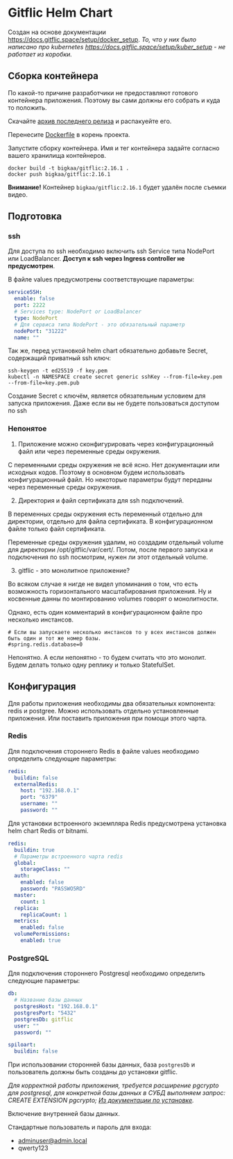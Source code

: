 # Gitflic Helm Chart

Создан на основе документации https://docs.gitflic.space/setup/docker_setup. _То, что у них было написано про
kubernetes https://docs.gitflic.space/setup/kuber_setup - не работает из коробки._

## Сборка контейнера

По какой-то причине разработчики не предоставляют готового контейнера приложения. Поэтому вы сами должны его собрать и
куда то положить.

Скачайте [архив последнего релиза](https://gitflic.ru/project/gitflic/gitflic/release) и распакуейте его.

Перенесите [Dockerfile](Dockerfile) в корень проекта.

Запустите сборку контейнера. Имя и тег контейнера задайте согласно вашего хранилища контейнеров.

```shell
docker build -t bigkaa/gitflic:2.16.1 .
docker push bigkaa/gitflic:2.16.1
```

**Внимание!** Контейнер `bigkaa/gitflic:2.16.1` будет удалён после съемки видео.

## Подготовка

### ssh

Для доступа по ssh необходимо включить ssh Service типа NodePort или LoadBalancer.
**Доступ к ssh через Ingress controller не предусмотрен**.

В файле values предусмотрены соответствующие параметры:

```yaml
serviceSSH:
  enable: false
  port: 2222
  # Services type: NodePort or LoadBalancer
  type: NodePort
  # Для сервиса типа NodePort - это обязательный параметр
  nodePort: "31222"
  name: ""
```

Так же, перед установкой helm chart обязательно добавьте Secret, содержащий приватный ssh ключ:

```shell
ssh-keygen -t ed25519 -f key.pem
kubectl -n NAMESPACE create secret generic sshKey --from-file=key.pem --from-file=key.pem.pub 
```

Создание Secret с ключём, является обязательным условием для запуска приложения. Даже если
вы не будете пользоваться доступом по ssh 

### Непонятое

1. Приложение можно сконфигурировать через конфигурационный файл или через переменные среды окружения.

С переменными среды окружения не всё ясно. Нет документации или исходных кодов. Поэтому
в основном будем использовать конфигурационный файл. Но некоторые параметры будут переданы через 
переменные среды окружения.

2. Директория и файл сертификата для ssh подключений.

В переменных среды окружения есть переменный отдельно для директории, отдельно для
файла сертификата. В конфигурационном файле только файл сертификата.

Переменные среды окружения удалим, но создадим отдельный volume для директории
/opt/gitflic/var/cert/. Потом, после первого запуска и подключения по ssh посмотрим,
нужен ли этот отдельный volume.

3. gitflic - это монолитное приложение?

Во всяком случае я нигде не видел упоминания о том, что есть возможность горизонтального
масштабирования приложения. Ну и косвенные данны по монтированию volumes говорят о
монолитности.

Однако, есть один комментарий в конфигурационном файле про несколько инстансов.

```
# Если вы запускаете несколько инстансов то у всех инстансов должен быть один и тот же номер базы.
#spring.redis.database=0
```

Непонятно. А если непонятно - то будем считать что это монолит. Будем делать только одну реплику и только StatefulSet.

## Конфигурация

Для работы приложения необходимы два обязательных компонента: redis и postgree. Можно использовать
отдельно установленные приложения. Или поставить приложения при помощи этого чарта.

### Redis

Для подключения стороннего Redis в файле values необходимо определить следующие параметры:

```yaml
redis:
  buildin: false
  externalRedis:
    host: "192.168.0.1"
    port: "6379"
    username: ""
    password: ""
```

Для установки встроенного экземпляра Redis предусмотрена установка helm chart Redis от bitnami.

```yaml
redis:
  buildin: true
  # Параметры встроенного чарта redis
  global:
    storageClass: ""
  auth:
    enabled: false
    password: "PASSWO5RD"
  master:
    count: 1
  replica:
    replicaCount: 1
  metrics:
    enabled: false
  volumePermissions:
    enabled: true
```

### PostgreSQL

Для подключения стороннего Postgresql необходимо определить следующие параметры:

```yaml
db:
  # Название базы данных
  postgresHost: "192.168.0.1"
  postgresPort: "5432"
  postgresDb: gitflic
  user: ""
  password: ""

spiloart:
  buildin: false
```

При использовании сторонней базы данных, база `postgresDb` и пользователь должны быть созданы до
установки gitflic.

_Для корректной работы приложения, требуется расширение pgcrypto для postgresql, для конкретной базы данных 
в СУБД выполняем запрос: CREATE EXTENSION pgcrypto; 
[Из документации по установке](https://docs.gitflic.space/setup/setup_and_start)._

Включение внутренней базы данных.


Стандартные пользователь и пароль для входа:

- adminuser@admin.local
- qwerty123